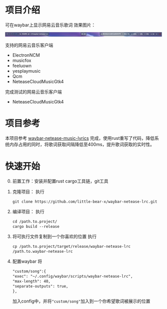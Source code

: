 # 项目介绍

可在waybar上显示网易云音乐歌词
效果图片：

![](./docs/images/Docs.png)

支持的网易云音乐客户端

- ElectronNCM
- musicfox
- feeluown
- yesplaymusic
- Qcm
- NeteaseCloudMusicGtk4

完成测试的网易云音乐客户端

- NeteaseCloudMusicGtk4

# 项目参考

本项目参考 [waybar-netease-music-lyrics](https://github.com/kangxiaoju/waybar-netease-music-lyrics) 完成，使用rust重写了代码，降低系统内存占用的同时，将歌词获取间隔降低至400ms，提升歌词获取的实时性。

# 快速开始

0. 前置工作：安装并配置rust cargo工具链，git工具

1. 克隆项目：
   执行
   
   ```
   git clone https://github.com/little-bear-x/waybar-netease-lrc.git
   ```

2. 编译项目：
   执行
   
   ```
   cd /path.to.project/
   cargo build --release
   ```

3. 将可执行文件复制到一个你喜欢的位置
   执行
   
   ```
   cp /path.to.project/target/release/waybar-netease-lrc /path.to.waybar-netease-lrc
   ```

4. 配置waybar
   将
   
   ```
   "custom/song":{
   "exec": "~/.config/waybar/scripts/waybar-netease-lrc",
   "max-length": 40,
   "separate-outputs": true,
   },
   ```
   
   加入config中，并将`"custom/song"`加入到一个你希望歌词被展示的位置
